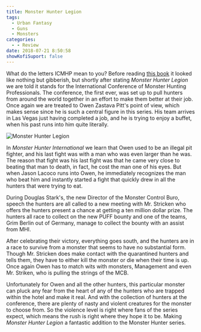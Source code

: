 ```yaml
---
title: Monster Hunter Legion
tags:
  - Urban Fantasy
  - Guns
  - Monsters
categories:
  - - Review
date: 2018-07-21 8:50:58
showKofiSuport: false
---
```


What do the letters ICMHP mean to you?  Before reading [this book](https://www.amazon.com/gp/product/1451639066/ref=as_li_tl?ie=UTF8&camp=1789&creative=9325&creativeASIN=1451639066&linkCode=as2&tag=mysite009e-20&linkId=e681ee5f7468edef258ac94407bceb20) it looked like nothing but gibberish, but shortly after stating _Monster Hunter Legion_ we are told it stands for the International Conference of Monster Hunting Professionals.  The conference, the first ever, was set up to pull hunters from around the world together in an effort to make them better at their job.  Once again we are treated to Owen Zastava Pitt's point of view, which makes sense since he is such a central figure in this series.  His team arrives in Las Vegas just having completed a job, and he is trying to enjoy a buffet, when his past runs into him quite literally.<!-- more -->

<div class="embedded-image-left">

![Monster Hunter Legion](./monster-hunter-legion.jpg)

</div>

In _Monster Hunter International_ we learn that Owen used to be an illegal pit fighter, and his last fight was with a man who was even larger than he was.  The reason that fight was his last fight was that he came very close to beating that man to death, in fact, he cost the man one of his eyes.  But when Jason Lacoco runs into Owen, he immediately recognizes the man who beat him and instantly started a fight that quickly drew in all the hunters that were trying to eat.

During Douglas Stark's, the new Director of the Monster Control Buro, speech the hunters are all called to a new meeting with Mr. Stricken who offers the hunters present a chance at getting a ten million dollar prize.  The hunters all race to collect on the new PUFF bounty and one of the teams, Grim Berlin out of Germany, manage to collect the bounty with an assist from MHI.

After celebrating their victory, everything goes south, and the hunters are in a race to survive from a monster that seems to have no substantial form.  Though Mr. Stricken does make contact with the quarantined hunters and tells them, they have to either kill the monster or die when their time is up.  Once again Owen has to match wits with monsters, Management and even Mr. Striken, who is pulling the strings of the MCB.

Unfortunately for Owen and all the other hunters, this particular monster can pluck any fear from the heart of any of the hunters who are trapped within the hotel and make it real.  And with the collection of hunters at the conference, there are plenty of nasty and violent creatures for the monster to choose from.  So the violence level is right where fans of the series expect, which means the rush is right where they hope it to be.  Making _Monster Hunter Legion_ a fantastic addition to the Monster Hunter series.